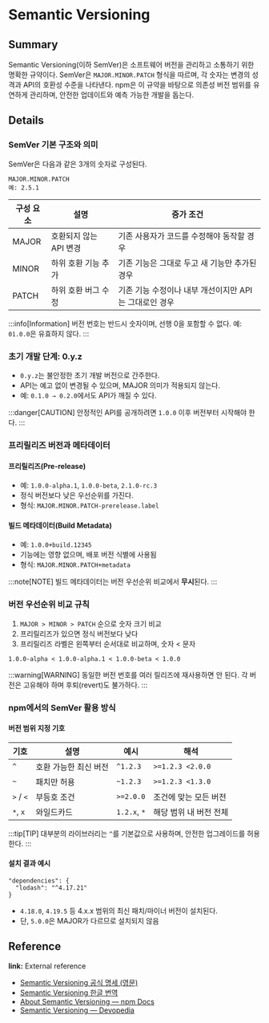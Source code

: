 # Semantic Versioning

## Summary
Semantic Versioning(이하 SemVer)은 소프트웨어 버전을 관리하고 소통하기 위한 명확한 규약이다. SemVer은 `MAJOR.MINOR.PATCH` 형식을 따르며, 각 숫자는 변경의 성격과 API의 호환성 수준을 나타낸다. npm은 이 규약을 바탕으로 의존성 버전 범위를 유연하게 관리하며, 안전한 업데이트와 예측 가능한 개발을 돕는다.

## Details

### SemVer 기본 구조와 의미
SemVer은 다음과 같은 3개의 숫자로 구성된다.

```text
MAJOR.MINOR.PATCH
예: 2.5.1
```

| 구성 요소 | 설명             | 증가 조건                            |
| ----- | -------------- | -------------------------------- |
| MAJOR | 호환되지 않는 API 변경 | 기존 사용자가 코드를 수정해야 동작할 경우          |
| MINOR | 하위 호환 기능 추가    | 기존 기능은 그대로 두고 새 기능만 추가된 경우       |
| PATCH | 하위 호환 버그 수정    | 기존 기능 수정이나 내부 개선이지만 API는 그대로인 경우 |

:::info[Information]
버전 번호는 반드시 숫자이며, 선행 0을 포함할 수 없다. 예: `01.0.0`은 유효하지 않다.
:::

### 초기 개발 단계: 0.y.z

* `0.y.z`는 불안정한 초기 개발 버전으로 간주한다.
* API는 예고 없이 변경될 수 있으며, MAJOR 의미가 적용되지 않는다.
* 예: `0.1.0 → 0.2.0`에서도 API가 깨질 수 있다.

:::danger[CAUTION]
안정적인 API를 공개하려면 `1.0.0` 이후 버전부터 시작해야 한다.
:::

### 프리릴리즈 버전과 메타데이터

#### 프리릴리즈(Pre-release)

* 예: `1.0.0-alpha.1`, `1.0.0-beta`, `2.1.0-rc.3`
* 정식 버전보다 낮은 우선순위를 가진다.
* 형식: `MAJOR.MINOR.PATCH-prerelease.label`

#### 빌드 메타데이터(Build Metadata)

* 예: `1.0.0+build.12345`
* 기능에는 영향 없으며, 배포 버전 식별에 사용됨
* 형식: `MAJOR.MINOR.PATCH+metadata`

:::note[NOTE]
빌드 메타데이터는 버전 우선순위 비교에서 **무시**된다.
:::

### 버전 우선순위 비교 규칙

1. `MAJOR > MINOR > PATCH` 순으로 숫자 크기 비교
2. 프리릴리즈가 있으면 정식 버전보다 낮다
3. 프리릴리즈 라벨은 왼쪽부터 순서대로 비교하며, 숫자 < 문자

```text
1.0.0-alpha < 1.0.0-alpha.1 < 1.0.0-beta < 1.0.0
```

:::warning[WARNING]
동일한 버전 번호를 여러 릴리즈에 재사용하면 안 된다. 각 버전은 고유해야 하며 후퇴(revert)도 불가하다.
:::

### npm에서의 SemVer 활용 방식

#### 버전 범위 지정 기호

| 기호        | 설명           | 예시           | 해석               |
| --------- | ------------ | ------------ | ---------------- |
| `^`       | 호환 가능한 최신 버전 | `^1.2.3`     | `>=1.2.3 <2.0.0` |
| `~`       | 패치만 허용       | `~1.2.3`     | `>=1.2.3 <1.3.0` |
| `>` / `<` | 부등호 조건       | `>=2.0.0`    | 조건에 맞는 모든 버전     |
| `*`, `x`  | 와일드카드        | `1.2.x`, `*` | 해당 범위 내 버전 전체    |

:::tip[TIP]
대부분의 라이브러리는 `^`를 기본값으로 사용하며, 안전한 업그레이드를 허용한다.
:::

#### 설치 결과 예시

```jsonc
"dependencies": {
  "lodash": "^4.17.21"
}
```

* `4.18.0`, `4.19.5` 등 4.x.x 범위의 최신 패치/마이너 버전이 설치된다.
* 단, `5.0.0`은 MAJOR가 다르므로 설치되지 않음

## Reference

**link:** External reference

* [Semantic Versioning 공식 명세 (영문)](https://semver.org/spec/v2.0.0.html)
* [Semantic Versioning 한글 번역](https://semver.org/lang/ko/)
* [About Semantic Versioning — npm Docs](https://docs.npmjs.com/about-semantic-versioning)
* [Semantic Versioning — Devopedia](https://devopedia.org/semantic-versioning)